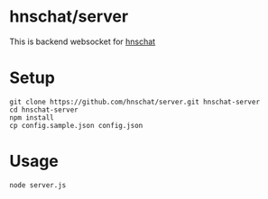 # hnschat/server
This is backend websocket for [hnschat](https://hns.chat)

# Setup
```
git clone https://github.com/hnschat/server.git hnschat-server
cd hnschat-server
npm install
cp config.sample.json config.json
```

# Usage
```
node server.js
```
